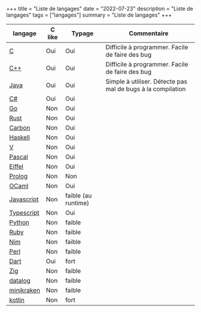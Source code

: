 +++
title = "Liste de langages"
date = "2022-07-23"
description = "Liste de langages"
tags = ["langages"]
summary = "Liste de langages"
+++


| langage  | C like | Typage | Commentaire |
| ------------- | ------------- | ------------- | ------------- |
| [C](https://fr.wikipedia.org/wiki/C_(langage))  | Oui  | Oui | Difficile à programmer. Facile de faire des bug |
| [C++](https://fr.wikipedia.org/wiki/C%2B%2B)  | Oui  | Oui | Difficile à programmer. Facile de faire des bug |
| [Java](https://www.oracle.com/java/technologies/)  | Oui  | Oui | Simple à utiliser. Détecte pas mal de bugs à la compilation |
| [C#](https://docs.microsoft.com/fr-fr/dotnet/csharp/)  | Oui  | Oui | 
| [Go](https://go.dev/)  | Non  | Oui | 
| [Rust](https://www.rust-lang.org)  | Non  | Oui | 
| [Carbon](https://github.com/carbon-language/carbon-lang)  | Non  | Oui | 
| [Haskell](https://www.haskell.org/)  | Non  | Oui | 
| [V](https://vlang.io/)  | Non  | Oui | 
| [Pascal](https://fr.wikipedia.org/wiki/Pascal_(langage))  | Non  | Oui | 
| [Eiffel](https://fr.wikipedia.org/wiki/Eiffel_(langage))  | Non  | Oui | 
| [Prolog](https://fr.wikipedia.org/wiki/Prolog)  | Non  | Non | 
| [OCaml](https://ocaml.org/)  | Non  | Oui | 
| [Javascript](https://developer.mozilla.org/fr/docs/Web/JavaScript)  | Non  | faible (au runtime) | 
| [Typescript](https://www.typescriptlang.org/)  | Non  | Oui | 
| [Python](https://www.python.org/)  | Non  | faible |
| [Ruby](https://www.ruby-lang.org/fr/)  | Non  | faible |
| [Nim](https://nim-lang.org/)  | Non  | faible |
| [Perl](https://www.perl.org/)  | Non  | faible |
| [Dart](https://dart.dev/)  | Oui  | fort |
| [Zig](https://ziglang.org/)  | Non  | faible |
| [datalog](https://en.wikipedia.org/wiki/Datalog)  | Non  | faible |
| [minikraken](http://minikanren.org/)  | Non  | faible |
| [kotlin](https://kotlinlang.org/)  | Non  | fort |






